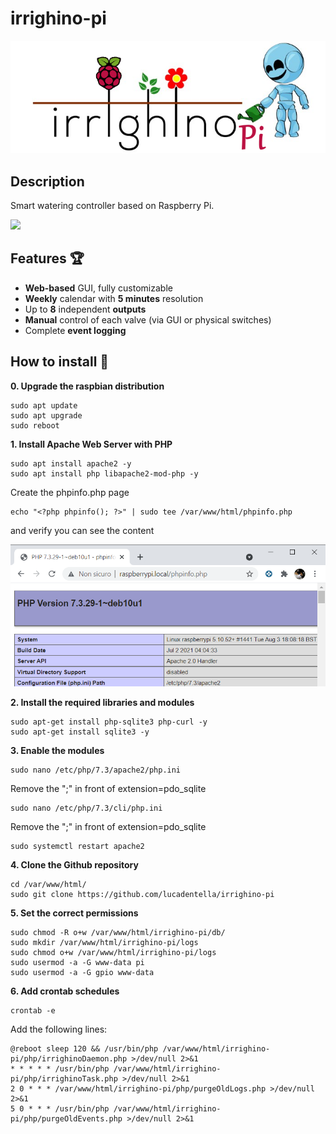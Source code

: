 
# irrighino-pi
![](https://github.com/lucadentella/irrighino-pi/raw/main/images/logo-pi.png)

## Description

Smart watering controller based on Raspberry Pi.

![](https://img.shields.io/badge/license-CC--BY--NC--SA-green)

## Features :trophy:

 - **Web-based** GUI, fully customizable 
 - **Weekly** calendar with **5 minutes** resolution
 - Up to **8** independent **outputs**
 - **Manual** control of each valve (via GUI or physical switches)
 - Complete **event logging**

## How to install :notebook:

**0. Upgrade the raspbian distribution**

    sudo apt update
    sudo apt upgrade
    sudo reboot

**1. Install Apache Web Server with PHP** 

	sudo apt install apache2 -y
	sudo apt install php libapache2-mod-php -y
	
Create the phpinfo.php page

	echo "<?php phpinfo(); ?>" | sudo tee /var/www/html/phpinfo.php
	
and verify you can see the content

![](https://github.com/lucadentella/irrighino-pi/raw/main/images/phpinfo.png)

**2. Install the required libraries and modules**

    sudo apt-get install php-sqlite3 php-curl -y
    sudo apt-get install sqlite3 -y

**3. Enable the modules**

    sudo nano /etc/php/7.3/apache2/php.ini
	
Remove the ";" in front of extension=pdo_sqlite

    sudo nano /etc/php/7.3/cli/php.ini
	
Remove the ";" in front of extension=pdo_sqlite

    sudo systemctl restart apache2

**4. Clone the Github repository**

    cd /var/www/html/
	sudo git clone https://github.com/lucadentella/irrighino-pi

**5. Set the correct permissions**

    sudo chmod -R o+w /var/www/html/irrighino-pi/db/
    sudo mkdir /var/www/html/irrighino-pi/logs
    sudo chmod o+w /var/www/html/irrighino-pi/logs
    sudo usermod -a -G www-data pi
    sudo usermod -a -G gpio www-data

**6. Add crontab schedules**

    crontab -e

Add the following lines:

	@reboot sleep 120 && /usr/bin/php /var/www/html/irrighino-pi/php/irrighinoDaemon.php >/dev/null 2>&1
	* * * * * /usr/bin/php /var/www/html/irrighino-pi/php/irrighinoTask.php >/dev/null 2>&1
	2 0 * * * /var/www/html/irrighino-pi/php/purgeOldLogs.php >/dev/null 2>&1
	5 0 * * * /usr/bin/php /var/www/html/irrighino-pi/php/purgeOldEvents.php >/dev/null 2>&1
	